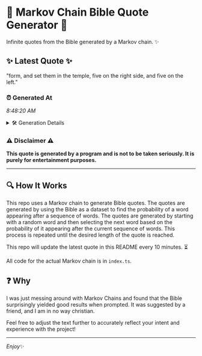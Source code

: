 # 📖 Markov Chain Bible Quote Generator 📖

Infinite quotes from the Bible generated by a Markov chain. ✨

## ✨ Latest Quote ✨
"form, and set them in the temple, five on the right side, and five on the left."

### ⏰ Generated At
*8:48:20 AM*

<details>
    <summary>🛠️ Generation Details</summary>
    <p>
        <strong>🌱 Seed:</strong> form,<br>
        <strong>🔄 Iterations:</strong> 16<br>
        <strong>📜 Context History:</strong><br>[ form, ]: and<br>[ form,, and ]: set<br>[ form,, and, set ]: them<br>[ form,, and, set, them ]: in<br>[ form,, and, set, them, in ]: the<br>[ form,, and, set, them, in, the ]: temple,<br>[ and, set, them, in, the, temple, ]: five<br>[ set, them, in, the, temple,, five ]: on<br>[ them, in, the, temple,, five, on ]: the<br>[ in, the, temple,, five, on, the ]: right<br>[ the, temple,, five, on, the, right ]: side,<br>[ temple,, five, on, the, right, side, ]: and<br>[ five, on, the, right, side,, and ]: five<br>[ on, the, right, side,, and, five ]: on<br>[ the, right, side,, and, five, on ]: the<br>[ right, side,, and, five, on, the ]: left.<br>
    </p>
</details>

### ⚠️ Disclaimer ⚠️
**This quote is generated by a program and is not to be taken seriously. It is purely for entertainment purposes.**

---

## 🔍 How It Works

This repo uses a Markov chain to generate Bible quotes. The quotes are generated by using the Bible as a dataset to find the probability of a word appearing after a sequence of words. The quotes are generated by starting with a random word and then selecting the next word based on the probability of it appearing after the current sequence of words. This process is repeated until the desired length of the quote is reached.

This repo will update the latest quote in this README every 10 minutes. ⏳

All code for the actual Markov chain is in `index.ts`.

## ❓ Why

I was just messing around with Markov Chains and found that the Bible surprisingly yielded good results when prompted. 
It was suggested by a friend, and I am in no way christian.

Feel free to adjust the text further to accurately reflect your intent and experience with the project!

---

*Enjoy*✨
